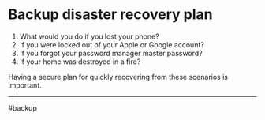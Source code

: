# Backup disaster recovery plan

1. What would you do if you lost your phone?
2. If you were locked out of your Apple or Google account?
3. If you forgot your password manager master password?
4. If your home was destroyed in a fire?

Having a secure plan for quickly recovering from these scenarios is important.

---

#backup
